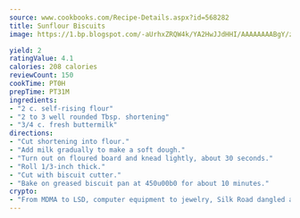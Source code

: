 ```yaml
---
source: www.cookbooks.com/Recipe-Details.aspx?id=568282
title: Sunflour Biscuits
image: https://1.bp.blogspot.com/-aUrhxZRQW4k/YA2HwJJdHHI/AAAAAAAABgY/z2R8OXCxqDoBQtRn-q-fHG8g9_G4G1HBwCLcBGAsYHQ/s320/13.png

yield: 2
ratingValue: 4.1
calories: 208 calories
reviewCount: 150
cookTime: PT0H
prepTime: PT31M
ingredients:
- "2 c. self-rising flour"
- "2 to 3 well rounded Tbsp. shortening"
- "3/4 c. fresh buttermilk"
directions:
- "Cut shortening into flour."
- "Add milk gradually to make a soft dough."
- "Turn out on floured board and knead lightly, about 30 seconds."
- "Roll 1/3-inch thick."
- "Cut with biscuit cutter."
- "Bake on greased biscuit pan at 450u00b0 for about 10 minutes."
crypto:
- "From MDMA to LSD, computer equipment to jewelry, Silk Road dangled a menu listing all the greatest things Bitcoin can buy."
---
```

